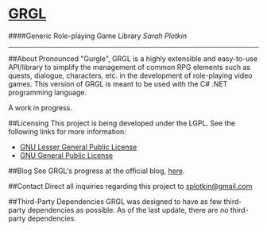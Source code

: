 [GRGL](http://pushasha.github.io/grgl-site/)
====
####Generic Role-playing Game Library
_Sarah Plotkin_
***


##About <a name="about"></a>
Pronounced "Gurgle", GRGL is a highly extensible and easy-to-use API/library to simplify the management of common RPG elements such as quests, dialogue, characters, etc. in the development of role-playing video games. This version of GRGL is meant to be used with the C# .NET programming language.

A work in progress.


##Licensing <a name="licensing"></a>
This project is being developed under the LGPL. See the following links for more information:
+ [GNU Lesser General Public License](http://www.gnu.org/licenses/lgpl.txt)
+ [GNU General Public License](http://www.gnu.org/licenses/gpl.txt)


##Blog <a name="blog"></a>
See GRGL's progress at the official blog, [here](http://grgl.logdown.com/).

##Contact <a name="contact"></a>
Direct all inquiries regarding this project to splotkin@gmail.com


##Third-Party Dependencies
GRGL was designed to have as few third-party dependencies as possible. As of the last update, there are *no* third-party dependencies.
